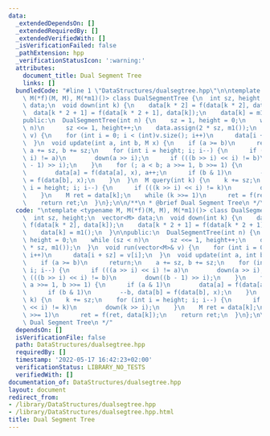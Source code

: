 ```yaml
---
data:
  _extendedDependsOn: []
  _extendedRequiredBy: []
  _extendedVerifiedWith: []
  _isVerificationFailed: false
  _pathExtension: hpp
  _verificationStatusIcon: ':warning:'
  attributes:
    document_title: Dual Segment Tree
    links: []
  bundledCode: "#line 1 \"DataStructures/dualsegtree.hpp\"\n\ntemplate <typename M,\
    \ M(*f)(M, M), M(*m1)()> class DualSegmentTree {\n  int sz, height;\n  vector<M>\
    \ data;\n  void down(int k) {\n    data[k * 2] = f(data[k * 2], data[k]);\n  \
    \  data[k * 2 + 1] = f(data[k * 2 + 1], data[k]);\n    data[k] = m1();\n  }\n\n\
    public:\n  DualSegmentTree(int n) {\n    sz = 1, height = 0;\n    while (sz <\
    \ n)\n      sz <<= 1, height++;\n    data.assign(2 * sz, m1());\n  }\n  void run(vector<M>&\
    \ v) {\n    for (int i = 0; i < (int)v.size(); i++)\n      data[i + sz] = v[i];\n\
    \  }\n  void update(int a, int b, M x) {\n    if (a >= b)\n      return;\n   \
    \ a += sz, b += sz;\n    for (int i = height; i; i--) {\n      if (((a >> i) <<\
    \ i) != a)\n        down(a >> i);\n      if (((b >> i) << i) != b)\n        down((b\
    \ - 1) >> i);\n    }\n    for (; a < b; a >>= 1, b >>= 1) {\n      if (a & 1)\n\
    \        data[a] = f(data[a], x), a++;\n      if (b & 1)\n        --b, data[b]\
    \ = f(data[b], x);\n    }\n  }\n  M query(int k) {\n    k += sz;\n    for (int\
    \ i = height; i; i--) {\n      if (((k >> i) << i) != k)\n        down(k >> i);\n\
    \    }\n    M ret = data[k];\n    while (k >>= 1)\n      ret = f(ret, data[k]);\n\
    \    return ret;\n  }\n};\n\n/**\n * @brief Dual Segment Tree\n */\n"
  code: "\ntemplate <typename M, M(*f)(M, M), M(*m1)()> class DualSegmentTree {\n\
    \  int sz, height;\n  vector<M> data;\n  void down(int k) {\n    data[k * 2] =\
    \ f(data[k * 2], data[k]);\n    data[k * 2 + 1] = f(data[k * 2 + 1], data[k]);\n\
    \    data[k] = m1();\n  }\n\npublic:\n  DualSegmentTree(int n) {\n    sz = 1,\
    \ height = 0;\n    while (sz < n)\n      sz <<= 1, height++;\n    data.assign(2\
    \ * sz, m1());\n  }\n  void run(vector<M>& v) {\n    for (int i = 0; i < (int)v.size();\
    \ i++)\n      data[i + sz] = v[i];\n  }\n  void update(int a, int b, M x) {\n\
    \    if (a >= b)\n      return;\n    a += sz, b += sz;\n    for (int i = height;\
    \ i; i--) {\n      if (((a >> i) << i) != a)\n        down(a >> i);\n      if\
    \ (((b >> i) << i) != b)\n        down((b - 1) >> i);\n    }\n    for (; a < b;\
    \ a >>= 1, b >>= 1) {\n      if (a & 1)\n        data[a] = f(data[a], x), a++;\n\
    \      if (b & 1)\n        --b, data[b] = f(data[b], x);\n    }\n  }\n  M query(int\
    \ k) {\n    k += sz;\n    for (int i = height; i; i--) {\n      if (((k >> i)\
    \ << i) != k)\n        down(k >> i);\n    }\n    M ret = data[k];\n    while (k\
    \ >>= 1)\n      ret = f(ret, data[k]);\n    return ret;\n  }\n};\n\n/**\n * @brief\
    \ Dual Segment Tree\n */"
  dependsOn: []
  isVerificationFile: false
  path: DataStructures/dualsegtree.hpp
  requiredBy: []
  timestamp: '2022-05-17 16:42:23+02:00'
  verificationStatus: LIBRARY_NO_TESTS
  verifiedWith: []
documentation_of: DataStructures/dualsegtree.hpp
layout: document
redirect_from:
- /library/DataStructures/dualsegtree.hpp
- /library/DataStructures/dualsegtree.hpp.html
title: Dual Segment Tree
---
```

